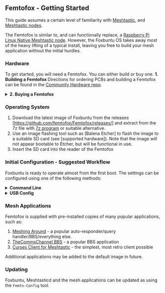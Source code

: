 ## Femtofox - Getting Started
This guide assumes a certain level of familiarity with [Meshtastic](meshtastic.org), and [Meshtastic nodes](https://meshtastic.org/docs/getting-started/).

The Femtofox is similar to, and can functionally replace, a [Raspberry Pi Linux Native Meshtastic node](https://meshtastic.org/docs/hardware/devices/linux-native-hardware/). However, the Foxbuntu OS takes away most of the heavy lifting of a typical install, leaving you free to build your mesh application without the initial hurdles.

### Hardware
To get started, you will need a Femtofox. You can either build or buy one.
<B> 1. Building a Femtofox </B>
Directions for ordering PCBs and building a Femtofox can be found in the [Community Hardware repo](https://github.com/femtofox/Femtofox_Community_Hardware).

<details>
<summary> <B> 2. Buying a Femtofox </B> </summary>

The Femtofox Pro is available for purchase, and has several added features:
* Arrives fully assembled
* 4-Layer PCB allows for extra complexity
* USB-C for power and built in serial debug, which allows for direct access to the Femtofox without network or additional hardware
* Extra pins are mapped to the headers, allowing for easier expansion
* An added "Kill Switch" breakout, allowing for the addition of an optional thermal fuse for added safety on solar builds
* Additional decoupling capacitors

The Femtofox Pro is available through the following licensed sellers:
 1. Open Source Country (USA)
 2. NomDeTom (UK)
 3. Noon (Central Korea)
 4. TBC
 5. TBC

If you require a large quantity of Femtofox boards, please get in touch.
</details>

### Operating System

 1. Download the latest image of Foxbuntu from the releases [https://github.com/femtofox/Femtofox/releases/] and extract from the 7z file with [7z program](https://www.7-zip.org/) or suitable alternative.
 2. Use an image flashing tool such as [Balena Etcher] to flash the image to a suitable SD card (see [supported hardware]).
 Note that the image will not appear bootable to Etcher, but will be functional in use.
 3. Insert the SD card into the reader of the Femtofox

### Initial Configuration - Suggested Workflow
Foxbuntu is ready to operate almost from the first boot. The settings can be configured using one of the following methods:

<details>
<summary> <B>  Command Line </B> </summary>

 1. Serial console - Connect a USB-C cable to the power/serial port (Femtofox Pro) or connect a serial-USB adaptor to TX/RX/Gnd of UART2 (Femtofox CE).
 2. SSH via Ethernet - connect a network cable either through the RJ45 port or by soldering directly to the Ethernet headers of the Luckfox (possible but not recommended) and connect it to your network. Identify the IP address via your DHCP server (e.g. your router) and connect using an SSH client of your choice.

After first login, run `sudo femto-config` from the command prompt, and launch the setup wizard.

[ 3. Web tool via Wifi AP mode - if a wifi adaptor is identified at first boot, and no configuration is provided for it, then the Femtofox will automatically generate a wifi hotspot to allow configuration. Connect to the wifi hotspot and access the web config tool using `192.168.4.1` in a browser.]: #
[ 4. SSH via Wifi AP mode - ... ]: #

</details>

<details>
<summary> <B>   USB Config </B> </summary>

See [this page](./usb_config.md) for details on how to configure via a USB drive.
</details>

### Mesh Applications
Femtofox is supplied with pre-installed copies of many popular applications, such as:

 1. [Meshing Around](https://github.com/SpudGunMan/meshing-around) - a popular auto-responder/query handler/BBS/everything else.
 2. [TheCommsChannel BBS](https://github.com/TheCommsChannel/TC2-BBS-mesh) - a popular BBS application
 3. [Curses Client for Meshtastic](https://github.com/pdxlocations/curses-client-for-meshtastic) - the simplest, most retro client possible

Additional applications may be added to the default image in future.

### Updating
Foxbuntu, Meshtasticd and the mesh applications can be updated as using the `Femto-Config` tool.


<!--stackedit_data:
eyJoaXN0b3J5IjpbMTkyNzk1NDUwXX0=
-->